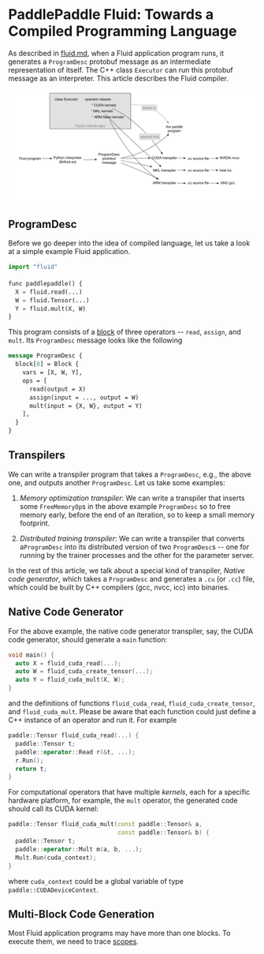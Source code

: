 # PaddlePaddle Fluid: Towards a Compiled Programming Language

As described in [fluid.md](https://github.com/PaddlePaddle/FluidDoc/blob/develop/doc/fluid/design/motivation/fluid.md), when a Fluid application program
runs, it generates a `ProgramDesc` protobuf message as an intermediate
representation of itself.  The C++ class `Executor` can run this
protobuf message as an interpreter.  This article describes the Fluid
compiler.

![](fluid-compiler.png)

## ProgramDesc

Before we go deeper into the idea of compiled language, let us take a
look at a simple example Fluid application.

```python
import "fluid"

func paddlepaddle() {
  X = fluid.read(...)
  W = fluid.Tensor(...)
  Y = fluid.mult(X, W)
}
```

This program consists of a [block](https://github.com/PaddlePaddle/FluidDoc/blob/develop/doc/fluid/design/concepts/block.md) of three operators --
`read`, `assign`, and `mult`.  Its `ProgramDesc` message looks like
the following

```protobuf
message ProgramDesc {
  block[0] = Block {
    vars = [X, W, Y],
    ops = [
      read(output = X)
      assign(input = ..., output = W)
      mult(input = {X, W}, output = Y)
    ],
  }
}
```

## Transpilers

We can write a transpiler program that takes a `ProgramDesc`, e.g.,
the above one, and outputs another `ProgramDesc`.  Let us take some
examples:

1. *Memory optimization transpiler*: We can write a transpiler that
   inserts some `FreeMemoryOp`s in the above example `ProgramDesc` so
   to free memory early, before the end of an iteration, so to keep a
   small memory footprint.

1. *Distributed training transpiler*: We can write a transpiler that
   converts a`ProgramDesc` into its distributed version of two
   `ProgramDesc`s -- one for running by the trainer processes and the
   other for the parameter server.

In the rest of this article, we talk about a special kind of
transpiler, *Native code generator*, which takes a `ProgramDesc` and
generates a `.cu` (or `.cc`) file, which could be built by C++
compilers (gcc, nvcc, icc) into binaries.

## Native Code Generator

For the above example, the native code generator transpiler, say, the
CUDA code generator, should generate a `main` function:

```c++
void main() {
  auto X = fluid_cuda_read(...);
  auto W = fluid_cuda_create_tensor(...);
  auto Y = fluid_cuda_mult(X, W);
}
```

and the definitions of functions `fluid_cuda_read`,
`fluid_cuda_create_tensor`, and `fluid_cuda_mult`.  Please be aware
that each function could just define a C++ instance of an operator and
run it.  For example

```c++
paddle::Tensor fluid_cuda_read(...) {
  paddle::Tensor t;
  paddle::operator::Read r(&t, ...);
  r.Run();
  return t;
}
```

For computational operators that have multiple *kernels*, each for a
specific hardware platform, for example, the `mult` operator, the
generated code should call its CUDA kernel:

```c++
paddle::Tensor fluid_cuda_mult(const paddle::Tensor& a,
                               const paddle::Tensor& b) {
  paddle::Tensor t;
  paddle::operator::Mult m(a, b, ...);
  Mult.Run(cuda_context);
}
```

where `cuda_context` could be a global variable of type
`paddle::CUDADeviceContext`.

## Multi-Block Code Generation

Most Fluid application programs may have more than one blocks.  To
execute them, we need to trace [scopes](https://github.com/PaddlePaddle/FluidDoc/blob/develop/doc/fluid/design/concepts/scope.md).
